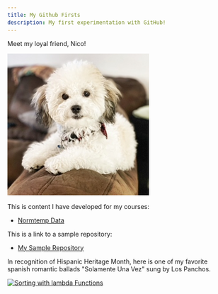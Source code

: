 ```yaml
---
title: My Github Firsts
description: My first experimentation with GitHub!
---
```


Meet my loyal friend, Nico!

![My Pic](/pics/covidpuppy.JPG)

This is content I have developed for my courses:

- [Normtemp Data](/normtemp/index.md)

This is a link to a sample repository:

- [My Sample Repository](https://github.com/mynita/sample)

In recognition of Hispanic Heritage Month, here is one of my favorite spanish romantic ballads "Solamente Una Vez" sung by Los Panchos.

[![Sorting with lambda Functions](https://img.youtube.com/vi/WD-Nre__RzY/0.jpg)](https://www.youtube.com/watch?v=WD-Nre__RzY)
